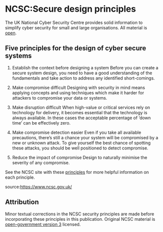 # NCSC:Secure design principles

The UK National Cyber Security Centre provides solid information to simplify cyber security for small and large organisations. All material is [open](http://www.nationalarchives.gov.uk/doc/open-government-licence/version/3/).

## Five principles for the design of cyber secure systems

1. Establish the context before designing a system
    Before you can create a secure system design, you need to have a good understanding of the fundamentals and take action to address any identified short-comings.
    
2. Make compromise difficult
    Designing with security in mind means applying concepts and using techniques which make it harder for attackers to compromise your data or systems.
    
3. Make disruption difficult
    When high-value or critical services rely on technology for delivery, it becomes essential that the technology is always available. In these cases the acceptable percentage of ‘down time’ can be effectively zero.
    
4. Make compromise detection easier
    Even if you take all available precautions, there’s still a chance your system will be compromised by a new or unknown attack. To give yourself the best chance of spotting these attacks, you should be well positioned to detect compromise.
    
5. Reduce the impact of compromise
    Design to naturally minimise the severity of any compromise.

See the NCSC site with these [principles](https://www.ncsc.gov.uk/collection/cyber-security-design-principles/cyber-security-design-principles) for more helpful information on each principle.

source:https://www.ncsc.gov.uk/

## Attribution

Minor textual corrections in the NCSC security principles are made before incorporating these principles in this publication. Original NCSC material is [open-government version 3](https://www.nationalarchives.gov.uk/doc/open-government-licence/version/3/) licensed. 
